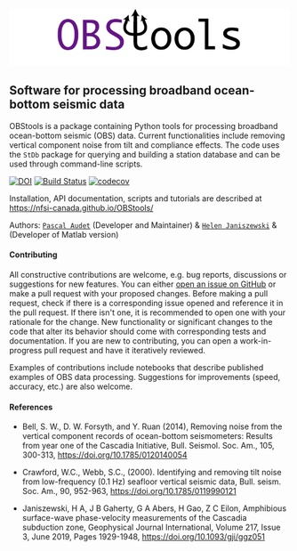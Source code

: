 
![](./obstools/examples/picture/obstools_logo.png)

## Software for processing broadband ocean-bottom seismic data

OBStools is a package containing Python tools for processing broadband
ocean-bottom seismic (OBS) data. Current functionalities include removing
vertical component noise from tilt and compliance effects. The code uses 
the ``StDb`` package for querying and building a station database and
can be used through command-line scripts.

[![DOI](https://zenodo.org/badge/DOI/10.5281/zenodo.3905412.svg)](https://doi.org/10.5281/zenodo.3905412)
[![Build Status](https://travis-ci.org/nfsi-canada/OBStools.svg?branch=master)](https://travis-ci.org/nfsi-canada/OBStools)
[![codecov](https://codecov.io/gh/nfsi-canada/OBStools/branch/master/graph/badge.svg)](https://codecov.io/gh/nfsi-canada/OBStools)

Installation, API documentation, scripts and tutorials are described at https://nfsi-canada.github.io/OBStools/

Authors: [`Pascal Audet`](https://www.uogeophysics.com/authors/admin/) (Developer and Maintainer) & [`Helen Janiszewski`](https://helenjaniszewski.squarespace.com) & (Developer of Matlab version)

<!-- #### Citing

If you use `OBStools` in your work, please cite the 
[`Zenodo DOI`](https://zenodo.org/badge/latestdoi/211722700).
 -->
#### Contributing

All constructive contributions are welcome, e.g. bug reports, discussions or suggestions for new features. You can either [open an issue on GitHub](https://github.com/nfsi-canada/OBStools/issues) or make a pull request with your proposed changes. Before making a pull request, check if there is a corresponding issue opened and reference it in the pull request. If there isn't one, it is recommended to open one with your rationale for the change. New functionality or significant changes to the code that alter its behavior should come with corresponding tests and documentation. If you are new to contributing, you can open a work-in-progress pull request and have it iteratively reviewed.

Examples of contributions include notebooks that describe published examples of OBS data
processing. Suggestions for improvements (speed, accuracy, etc.) are also welcome.

#### References

- Bell, S. W., D. W. Forsyth, and Y. Ruan (2014), Removing noise from the vertical component records of ocean-bottom seismometers: Results from year one of the Cascadia Initiative, Bull. Seismol. Soc. Am., 105, 300-313, https://doi.org/10.1785/0120140054

- Crawford, W.C., Webb, S.C., (2000). Identifying and removing tilt noise from low-frequency (0.1 Hz) seafloor vertical seismic data, Bull. seism. Soc. Am., 90, 952-963, https://doi.org/10.1785/0119990121

- Janiszewski, H A, J B Gaherty, G A Abers, H Gao, Z C Eilon, Amphibious surface-wave phase-velocity measurements of the Cascadia subduction zone, Geophysical Journal International, Volume 217, Issue 3, June 2019, Pages 1929-1948, https://doi.org/10.1093/gji/ggz051